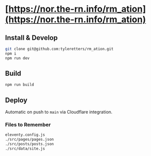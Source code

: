 # [https://nor.the-rn.info/rm_ation](https://nor.the-rn.info/rm_ation)

## Install & Develop

```zsh
git clone git@github.com:tyleretters/rm_ation.git
npm i
npm run dev
```

## Build

```zsh
npm run build
```

## Deploy

Automatic on push to `main` via Cloudflare integration.

### Files to Remember

```zsh
eleventy.config.js
./src/pages/pages.json
./src/posts/posts.json
./src/data/site.js
```
